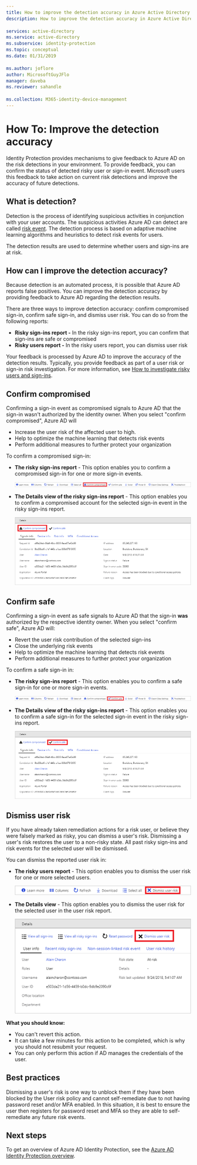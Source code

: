 ```yaml
---
title: How to improve the detection accuracy in Azure Active Directory Identity Protection (refreshed) | Microsoft Docs
description: How to improve the detection accuracy in Azure Active Directory Identity Protection (refreshed).

services: active-directory
ms.service: active-directory
ms.subservice: identity-protection
ms.topic: conceptual
ms.date: 01/31/2019

ms.author: joflore
author: MicrosoftGuyJFlo
manager: daveba
ms.reviewer: sahandle

ms.collection: M365-identity-device-management
---
```

# How To: Improve the detection accuracy 

Identity Protection provides mechanisms to give feedback to Azure AD on the risk detections in your environment. To provide feedback, you can confirm the status of detected risky user or sign-in event. Microsoft users this feedback to take action on current risk detections and improve the accuracy of future detections. 

## What is detection?

Detection is the process of identifying suspicious activities in conjunction with your user accounts. The suspicious activities Azure AD can detect are called [risk event](../reports-monitoring/concept-risk-events.md). 
The detection process is based on adaptive machine learning algorithms and heuristics to detect risk events for users.

The detection results are used to determine whether users and sign-ins are at risk. 

## How can I improve the detection accuracy?

Because detection is an automated process, it is possible that Azure AD reports false positives. 
You can improve the detection accuracy by providing feedback to Azure AD regarding the detection results.

There are three ways to improve detection accuracy: confirm compromised sign-in, confirm safe sign-in, and dismiss user risk. You can do so from the following reports:

- **Risky sign-ins report -** In the risky sign-ins report, you can confirm that sign-ins are safe or compromised
- **Risky users report -** In the risky users report, you can dismiss user risk 

Your feedback is processed by Azure AD to improve the accuracy of the detection results. Typically, you provide feedback as part of a user risk or sign-in risk investigation. For more information, see [How to investigate risky users and sign-ins](howto-investigate-risky-users-signins.md).

## Confirm compromised

Confirming a sign-in event as compromised signals to Azure AD that the sign-in wasn't authorized by the identity owner. When you select "confirm compromised", Azure AD will

- Increase the user risk of the affected user to high.
- Help to optimize the machine learning that detects risk events
- Perform additional measures to further protect your organization

To confirm a compromised sign-in:

- **The risky sign-ins report** - This option enables you to confirm a compromised sign-in for one or more sign-in events.

   ![Dismiss user risk](./media/howto-improve-detection-accuracy/07.png)

- **The Details view of the risky sign-ins report** - This option enables you to confirm a compromised account for the selected sign-in event in the risky sign-ins report. 

   ![Dismiss user risk](./media/howto-improve-detection-accuracy/04.png)
 
## Confirm safe

Confirming a sign-in event as safe signals to Azure AD that the sign-in **was** authorized by the respective identity owner. When you select "confirm safe", Azure AD will:

- Revert the user risk contribution of the selected sign-ins
- Close the underlying risk events
- Help to optimize the machine learning that detects risk events
- Perform additional measures to further protect your organization
 
To confirm a safe sign-in in:

- **The risky sign-ins report** - This option enables you to confirm a safe sign-in for one or more sign-in events.

   ![Dismiss user risk](./media/howto-improve-detection-accuracy/08.png)

- **The Details view of the risky sign-ins report** - This option enables you to confirm a safe sign-in for the selected sign-in event in the risky sign-ins report. 

   ![Dismiss user risk](./media/howto-improve-detection-accuracy/05.png)

## Dismiss user risk

If you have already taken remediation actions for a risk user, or believe they were falsely marked as risky, you can dismiss a user's risk. Dismissing a user's risk restores the user to a non-risky state. All past risky sign-ins and risk events for the selected user will be dismissed.

You can dismiss the reported user risk in:

- **The risky users report** - This option enables you to dismiss the user risk for one or more selected users.

   ![Dismiss user risk](./media/howto-improve-detection-accuracy/02.png)

- **The Details view** - This option enables you to dismiss the user risk for the selected user in the user risk report. 

   ![Dismiss user risk](./media/howto-improve-detection-accuracy/01.png)

**What you should know:**

- You can't revert this action.
- It can take a few minutes for this action to be completed, which is why you should not resubmit your request.
- You can only perform this action if AD manages the credentials of the user. 

## Best practices

Dismissing a user's risk is one way to unblock them if they have been blocked by the User risk policy and cannot self-remediate due to not having password reset and/or MFA enabled. In this situation, it is best to ensure the user then registers for password reset and MFA so they are able to self-remediate any future risk events.

## Next steps

To get an overview of Azure AD Identity Protection, see the [Azure AD Identity Protection overview](overview-v2.md).
